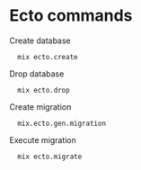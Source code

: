 # Ecto commands

Create database

      mix ecto.create

Drop database

      mix ecto.drop

Create migration

      mix.ecto.gen.migration

Execute migration

      mix ecto.migrate
